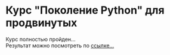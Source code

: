 # Курс "Поколение Python" для продвинутых

Курс полностью пройден...<br>
Результат можно посмотреть по [ссылке...](https://stepik.org/cert/2317741)